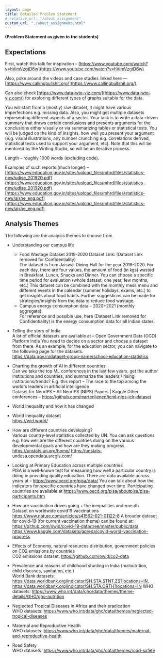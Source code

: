 ```yaml
---
layout: page
title: Detailed Problem Statement
# relative_url: "/about_assignment"
custom_url: "./about_assignment.html"
---
```

**(Problem Statement as given to the students)**

## Expectations
First, watch this talk for inspiration – [https://www.youtube.com/watch?v=hVimVzgtD6w](https://www.youtube.com/watch?v=hVimVzgtD6w)

Also, poke around the videos and case studies linked here — [https://www.callingbullshit.org/](https://www.callingbullshit.org/). 

Can also check [https://www.data-wto-viz.com/](https://www.data-wto-viz.com/) for exploring different types of graphs suitable for the data.

You will start from a (mostly) raw dataset, it might have various imperfections e.g. missing data. Also, you might get multiple datasets representing different aspects of a sector. Your task is to write a data-driven summary that draws certain conclusions and presents arguments for the conclusions either visually or via summarizing tables or statistical tests. You will be judged on the kind of insights, how well you present your argument (e.g. visual illustrations, any number crunching e.g. correlations derived,  statistical tests used to support your argument, etc). Note that this will be mentored by the Writing Studio, so will be an iterative process.  

Length – roughly 1000 words (excluding code). 

Examples of  such reports (much longer) – [https://www.education.gov.in/sites/upload_files/mhrd/files/statistics-new/udise_201920.pdf](https://www.education.gov.in/sites/upload_files/mhrd/files/statistics-new/udise_201920.pdf)
[https://www.education.gov.in/sites/upload_files/mhrd/files/statistics-new/aishe_eng.pdf](https://www.education.gov.in/sites/upload_files/mhrd/files/statistics-new/aishe_eng.pdf)

## Analysis Themes
The following are the analysis themes to choose from.

- Understanding our campus life
  - Food Wastage Dataset 2019-2020
        Dataset Link: (Dataset Link removed for Confidentiality)   
        The dataset is from Jaiswal Dining Hall for the year 2019-2020. For each day, there are four values, the amount of food (in kgs) wasted in Breakfast, Lunch, Snacks and Dinner. You can choose a specific time period for evaluation (whole dataset, one year, few months, etc.)
        This dataset can be combined with the monthly mess menu and different events in the calendar (summer holidays, exams, etc.) to get insights about food habits. Further suggestions can be made for strategies/insights from the data to reduce food wastage.
  - Campus energy consumption data – 2020+2021 (monthly aggregate).    
        For reference and possible use, here (Dataset Link removed for Confidentiality) is the energy consumption data for all Indian states.  

- Telling the story of India    
    A lot of official datasets are available at – Open Government Data (OGD) Platform India 
    You need to decide on a sector and choose a dataset from there. As an example, for the education sector, you can navigate to the following page for the datasets.  
    https://data.gov.in/dataset-group-name/school-education-statistics 

- Charting the growth of AI in different countries   
    Can we take the top ML conferences in the last few years, get the author institutions and countries, and summarize the leaders / rising institutions/trends? E.g. this report – The race to the top among the world's leaders in artificial intelligence   
    Dataset for NeurIPS – All NeurIPS (NIPS) Papers | Kaggle 
    Other conferences – https://github.com/martenlienen/icml-nips-iclr-dataset

- World inequality and how it has changed   

- World inequality dataset   
    https://wid.world/ 

- How are different countries developing?  
    Various country-level statistics collected by UN. You can ask questions e.g. how well are the different countries doing on the various developmental goals and how are they making progress. 
    https://unstats.un.org/home/ 
    https://unstats-undesa.opendata.arcgis.com/ 

- Looking at Primary Education across multiple countries   
    PISA is a well-known test for measuring how well a particular country is doing in providing quality education. There are data available across years at – https://www.oecd.org/pisa/data/ 
    You can talk about how the indicators for specific countries have changed over time. Participating countries are available at https://www.oecd.org/pisa/aboutpisa/pisa-participants.htm 


- How are vaccination drives going + the inequalities underneath   
    Dataset on worldwide covid19 vaccinations https://www.nature.com/articles/s41562-021-01122-8
    A broader dataset for covid-19 (for current vaccination theme) can be found at: https://github.com/owid/covid-19-data/tree/master/public/data 
    https://www.kaggle.com/datasets/gpreda/covid-world-vaccination-progress 

- Effects of Economy, natural resources distribution, government policies on CO2 emissions by countries    
    CO2 emissions dataset: https://github.com/owid/co2-data

- Prevalence and reasons of childhood stunting in India (malnutrition, child diseases, sanitation, etc.)   
    World Bank datasets: https://data.worldbank.org/indicator/SH.STA.STNT.ZS?locations=IN, https://data.worldbank.org/indicator/SH.STA.ORTH?locations=IN
    WHO datasets: https://www.who.int/data/gho/data/themes/theme-details/GHO/gho-nutrition

- Neglected Tropical Diseases in Africa and their eradication    
    WHO datasets: https://www.who.int/data/gho/data/themes/neglected-tropical-diseases
- Maternal and Reproductive Health  
    WHO datasets: https://www.who.int/data/gho/data/themes/maternal-and-reproductive-health 
- Road Safety  
    WHO datasets: https://www.who.int/data/gho/data/themes/road-safety 

